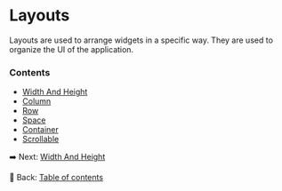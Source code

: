 # Layouts

Layouts are used to arrange widgets in a specific way.
They are used to organize the UI of the application.

### Contents
- [Width And Height](./width_and_height.md)
- [Column](./column.md)
- [Row](./row.md)
- [Space](./space.md)
- [Container](./container.md)
- [Scrollable](./scrollable.md)

:arrow_right: Next: [Width And Height](./width_and_height.md)

:blue_book: Back: [Table of contents](./../README.md)
